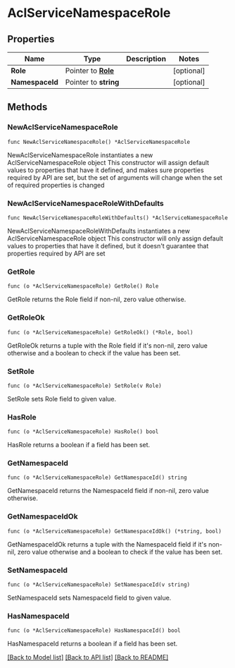 # AclServiceNamespaceRole

## Properties

Name | Type | Description | Notes
------------ | ------------- | ------------- | -------------
**Role** | Pointer to [**Role**](Role.md) |  | [optional] 
**NamespaceId** | Pointer to **string** |  | [optional] 

## Methods

### NewAclServiceNamespaceRole

`func NewAclServiceNamespaceRole() *AclServiceNamespaceRole`

NewAclServiceNamespaceRole instantiates a new AclServiceNamespaceRole object
This constructor will assign default values to properties that have it defined,
and makes sure properties required by API are set, but the set of arguments
will change when the set of required properties is changed

### NewAclServiceNamespaceRoleWithDefaults

`func NewAclServiceNamespaceRoleWithDefaults() *AclServiceNamespaceRole`

NewAclServiceNamespaceRoleWithDefaults instantiates a new AclServiceNamespaceRole object
This constructor will only assign default values to properties that have it defined,
but it doesn't guarantee that properties required by API are set

### GetRole

`func (o *AclServiceNamespaceRole) GetRole() Role`

GetRole returns the Role field if non-nil, zero value otherwise.

### GetRoleOk

`func (o *AclServiceNamespaceRole) GetRoleOk() (*Role, bool)`

GetRoleOk returns a tuple with the Role field if it's non-nil, zero value otherwise
and a boolean to check if the value has been set.

### SetRole

`func (o *AclServiceNamespaceRole) SetRole(v Role)`

SetRole sets Role field to given value.

### HasRole

`func (o *AclServiceNamespaceRole) HasRole() bool`

HasRole returns a boolean if a field has been set.

### GetNamespaceId

`func (o *AclServiceNamespaceRole) GetNamespaceId() string`

GetNamespaceId returns the NamespaceId field if non-nil, zero value otherwise.

### GetNamespaceIdOk

`func (o *AclServiceNamespaceRole) GetNamespaceIdOk() (*string, bool)`

GetNamespaceIdOk returns a tuple with the NamespaceId field if it's non-nil, zero value otherwise
and a boolean to check if the value has been set.

### SetNamespaceId

`func (o *AclServiceNamespaceRole) SetNamespaceId(v string)`

SetNamespaceId sets NamespaceId field to given value.

### HasNamespaceId

`func (o *AclServiceNamespaceRole) HasNamespaceId() bool`

HasNamespaceId returns a boolean if a field has been set.


[[Back to Model list]](../README.md#documentation-for-models) [[Back to API list]](../README.md#documentation-for-api-endpoints) [[Back to README]](../README.md)



